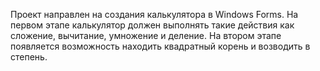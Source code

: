 Проект направлен на создания калькулятора в Windows Forms.
На первом этапе калькулятор должен выполнять такие действия как сложение, вычитание, умножение и деление.
На втором этапе появляется возможность находить квадратный корень и возводить в степень.
